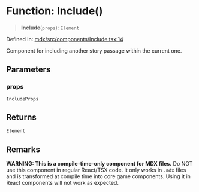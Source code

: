 # Function: Include()

> **Include**(`props`): `Element`

Defined in: [mdx/src/components/Include.tsx:14](https://github.com/laruss/react-text-game/blob/6b9098a8e439fedc8e81574fd40f3e2840d770e8/packages/mdx/src/components/Include.tsx#L14)

Component for including another story passage within the current one.

## Parameters

### props

`IncludeProps`

## Returns

`Element`

## Remarks

**WARNING: This is a compile-time-only component for MDX files.**
Do NOT use this component in regular React/TSX code. It only works in `.mdx` files
and is transformed at compile time into core game components. Using it in React components
will not work as expected.

